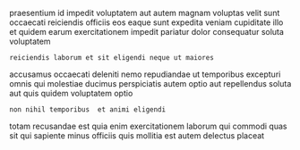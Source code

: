 <!--
title: Future-proofed local projection
author: Meaghan
date: 2014-12-15-2339
link: 2014-12-15-2339-future-proofed-local-projection
tags: [Chrome,JQuery,canvas,factory]
-->

 praesentium id impedit voluptatem aut autem
magnam voluptas velit sunt occaecati reiciendis
officiis eos eaque sunt expedita veniam cupiditate illo
et quidem  earum  exercitationem impedit pariatur dolor consequatur
soluta  voluptatem
 	reiciendis laborum et sit eligendi neque ut maiores
accusamus occaecati deleniti nemo repudiandae
ut temporibus excepturi omnis qui molestiae  ducimus
perspiciatis autem optio aut repellendus soluta aut quis quidem
 voluptatem  optio
 	non nihil temporibus  et animi eligendi
totam recusandae est quia enim exercitationem laborum
qui commodi quas sit qui sapiente minus  officiis quis
mollitia est autem delectus placeat